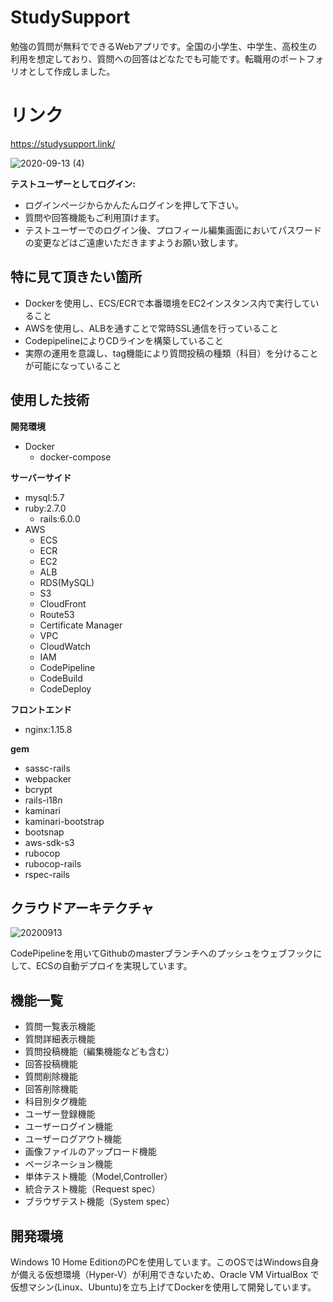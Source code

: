 # StudySupport
勉強の質問が無料でできるWebアプリです。全国の小学生、中学生、高校生の利用を想定しており、質問への回答はどなたでも可能です。転職用のポートフォリオとして作成しました。

# リンク
https://studysupport.link/

![2020-09-13 (4)](https://user-images.githubusercontent.com/59565900/93003741-2ee91b00-f57c-11ea-9bd6-f8dda2d5f97f.png)

**テストユーザーとしてログイン:**
* ログインページからかんたんログインを押して下さい。
* 質問や回答機能もご利用頂けます。
* テストユーザーでのログイン後、プロフィール編集画面においてパスワードの変更などはご遠慮いただきますようお願い致します。

## 特に見て頂きたい箇所
* Dockerを使用し、ECS/ECRで本番環境をEC2インスタンス内で実行していること
* AWSを使用し、ALBを通すことで常時SSL通信を行っていること
* CodepipelineによりCDラインを構築していること
* 実際の運用を意識し、tag機能により質問投稿の種類（科目）を分けることが可能になっていること

## 使用した技術
**開発環境**

 * Docker
   * docker-compose

**サーバーサイド**

 * mysql:5.7
 * ruby:2.7.0
   * rails:6.0.0
 * AWS
   * ECS
   * ECR
   * EC2
   * ALB
   * RDS(MySQL)
   * S3
   * CloudFront
   * Route53
   * Certificate Manager
   * VPC
   * CloudWatch
   * IAM
   * CodePipeline
   * CodeBuild
   * CodeDeploy
 
**フロントエンド**

 * nginx:1.15.8
 
**gem**
 
 * sassc-rails
 * webpacker
 * bcrypt
 * rails-i18n
 * kaminari
 * kaminari-bootstrap
 * bootsnap
 * aws-sdk-s3
 * rubocop
 * rubocop-rails
 * rspec-rails 
 
## クラウドアーキテクチャ
![20200913](https://user-images.githubusercontent.com/59565900/93001964-1d991200-f56e-11ea-8109-05496f7023c8.png)

CodePipelineを用いてGithubのmasterブランチへのプッシュをウェブフックにして、ECSの自動デプロイを実現しています。

 
## 機能一覧
* 質問一覧表示機能
* 質問詳細表示機能
* 質問投稿機能（編集機能なども含む）
* 回答投稿機能
* 質問削除機能
* 回答削除機能
* 科目別タグ機能
* ユーザー登録機能
* ユーザーログイン機能
* ユーザーログアウト機能
* 画像ファイルのアップロード機能
* ページネーション機能
* 単体テスト機能（Model,Controller）
* 統合テスト機能（Request spec）
* ブラウザテスト機能（System spec）
 
## 開発環境
 Windows 10 Home EditionのPCを使用しています。このOSではWindows自身が備える仮想環境（Hyper-V）が利用できないため、Oracle VM VirtualBox
 で仮想マシン(Linux、Ubuntu)を立ち上げてDockerを使用して開発しています。
